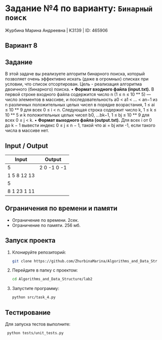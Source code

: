 # Задание №4 по варианту: `Бинарный поиск`
Журбина Марина Андреевна | K3139 | ID: 465906

## Вариант 8

## Задание 
В этой задаче вы реализуете алгоритм бинарного поиска, который позволяет очень эффективно искать (даже в огромных) списках при условии, что список отсортирован. Цель - реализация алгоритма двоичного (бинарного) поиска.
• **Формат входного файла (input.txt).** В первой строке входного файла содержится число n (1 ≤ n ≤ 10 ** 5) — число элементов в массиве, и последовательность a0 < a1 < ... < an−1 из n различных положительных целых чисел в порядке возрастания, 1 ≤ ai ≤ 10 ** 9 для всех 0 ≤ i < n. Следующая строка содержит число k, 1 ≤ k ≤ 10 ** 5 и k положительных целых чисел b0, ...bk−1, 1 ≤ bj ≤ 10 ** 9 для всех 0 ≤ j < k.
• **Формат выходного файла (output.txt).** Для всех i от 0 до k − 1 вывести индекс 0 ≤ j ≤ n − 1, такой что ai = bj или -1, если такого числа в массиве нет.

## Input / Output 

| Input    | Output |
|----------|----------|
| 5    | 2 0 -1 0 -1   |
| 1 5 8 12 13    |    |
| 5    |    |
| 8 1 23 1 11    |    |

## Ограничения по времени и памяти

- Ограничение по времени. 2сек.
- Ограничение по памяти. 256 мб.


## Запуск проекта
1. Клонируйте репозиторий:
   ```bash
   git clone https://github.com/ZhurbinaMarina/Algorithms_and_Data_Structure.git
   ```
2. Перейдите в папку с проектом:
   ```bash
   cd Algorithms_and_Data_Structure/lab2
   ```
3. Запустите программу:
   ```bash
   python src/task_4.py
   ```

## Тестирование
Для запуска тестов выполните:
```bash
 python tests/unit_tests.py
```